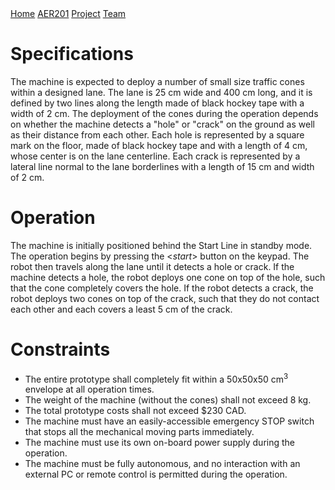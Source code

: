 <link rel="stylesheet" type="text/css" href="theme.css">

<div class="sidenav">
  <a href=".">Home</a>
  <a href="Website/AER201_Engineering_Design">AER201</a>
  <a href="Website/Project">Project</a>
  <a href="Website/Team">Team</a>
</div>


# Specifications
The machine is expected to deploy a number of small size traffic cones within a designed lane. The lane is 25 cm wide and 400 cm long, and it is defined by two lines along the length made of black hockey tape with a width of 2 cm. The deployment of the cones during the operation depends on whether the machine detects a "hole" or "crack" on the ground as well as their distance from each other. Each hole is represented by a square mark on the floor, made of black hockey tape and with a length of 4 cm, whose center is on the lane centerline. Each crack is represented by a lateral line normal to the lane borderlines with a length of 15 cm and width of 2 cm. 

# Operation
The machine is initially positioned behind the Start Line in standby mode. The operation begins by pressing the <*start*> button on the keypad. The robot then travels along the lane until it detects a hole or crack. If the machine detects a hole, the robot deploys one cone on top of the hole, such that the cone completely covers the hole. If the robot detects a crack, the robot deploys two cones on top of the crack, such that they do not contact each other and each covers a least 5 cm of the crack. 

# Constraints
* The entire prototype shall completely fit within a 50x50x50 cm<sup>3</sup> envelope at all operation times.
* The weight of the machine (without the cones) shall not exceed 8 kg.
* The total prototype costs shall not exceed $230 CAD.
* The machine must have an easily-accessible emergency STOP switch that stops all the mechanical moving parts immediately. 
* The machine must use its own on-board power supply during the operation.
* The machine must be fully autonomous, and no interaction with an external PC or remote control is permitted during the operation. 
